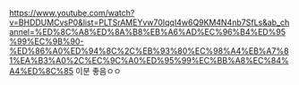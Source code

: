https://www.youtube.com/watch?v=BHDDUMCvsP0&list=PLTSrAMEYvw70IqqI4w6Q9KM4N4nb7SfLs&ab_channel=%ED%8C%A8%ED%8A%B8%EB%A6%AD%EC%96%B4%ED%95%99%EC%9B%90-%ED%86%A0%ED%94%8C%2C%EB%93%80%EC%98%A4%EB%A7%81%EA%B3%A0%2C%EC%9C%A0%ED%95%99%EC%BB%A8%EC%84%A4%ED%8C%85
이분 좋음ㅇㅇ
